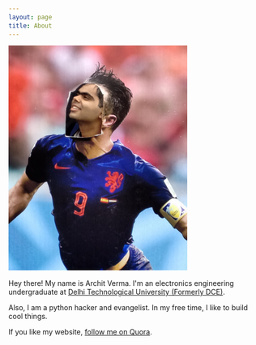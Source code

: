 ```yaml
---
layout: page
title: About
---
```

<img src="/public/display_vanpersie.jpg" alt="Me at Holland Film Festival, Mumbai" style="width:70%;height:auto;">

Hey there! My name is Archit Verma.
I'm an electronics engineering undergraduate at <a href="http://dce.edu/">Delhi Technological University (Formerly DCE)</a>.

Also, I am a python hacker and evangelist. In my free time, I like to build cool things.

If you like my website, <a href="http://www.quora.com/Archit-Verma-1">follow me on Quora</a>.

